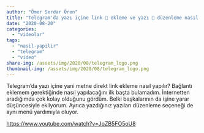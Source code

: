 ```yaml
---
author: "Ömer Serdar Ören"
title: "Telegram'da yazı içine link 🔗 ekleme ve yazı 💬 düzenleme nasıl yapılır?"
date: "2020-08-20"
categories: 
  - "videolar"
tags: 
  - "nasil-yapilir"
  - "telegram"
  - "video"
share-img: /assets/img/2020/08/telegram_logo.png
thumbnail-img: /assets/img/2020/08/telegram_logo.png
---
```


Telegram’da yazı içine yani metne direkt link ekleme nasıl yapılır? Bağlantı eklemem gerektiğinde nasıl yapılacağını ilk başta bulamadım. İnternetten aradığımda çok kolay olduğunu gördüm. Belki başkalarının da işine yarar düşüncesiyle ekliyorum. Ayrıca yazdığınız yazıları düzenleme seçeneği de aynı menü yardımıyla oluyor.

<https://www.youtube.com/watch?v=JoZB5FO5oU8>
